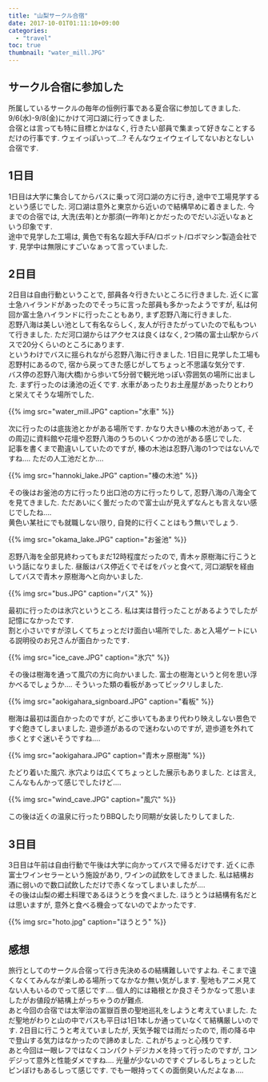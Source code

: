 ```yaml
---
title: "山梨サークル合宿"
date: 2017-10-01T01:11:10+09:00
categories:
  - "travel"
toc: true
thumbnail: "water_mill.JPG"
---
```


## サークル合宿に参加した
所属しているサークルの毎年の恒例行事である夏合宿に参加してきました. 9/6(水)-9/8(金)にかけて河口湖に行ってきました.  
合宿とは言っても特に目標とかはなく, 行きたい部員で集まって好きなことするだけの行事です. ウェイっぽいって…? そんなウェイウェイしてないおとなしい合宿です.

## 1日目
1日目は大学に集合してからバスに乗って河口湖の方に行き, 途中で工場見学するという感じでした. 河口湖は意外と東京から近いので結構早めに着きました. 今までの合宿では, 大洗(去年)とか那須(一昨年)とかだったのでだいぶ近いなぁという印象です.  
途中で見学した工場は, 黄色で有名な超大手FA/ロボット/ロボマシン製造会社です. 見学中は無限にすごいなぁって言っていました.  

## 2日目
2日目は自由行動ということで, 部員各々行きたいところに行きました. 近くに富士急ハイランドがあったのでそっちに言った部員も多かったようですが, 私は何回か富士急ハイランドに行ったこともあり, まず忍野八海に行きました.  
忍野八海は美しい池として有名ならしく, 友人が行きたがっていたので私もついて行きました. ただ河口湖からはアクセスは良くはなく, 2つ隣の富士山駅からバスで20分くらいのところにあります.  
というわけでバスに揺られながら忍野八海に行きました. 1日目に見学した工場も忍野村にあるので, 宿から戻ってきた感じがしてちょっと不思議な気分です.  
バス停の忍野八海(大橋)から歩いて5分弱で観光地っぽい雰囲気の場所に出ました. まず行ったのは湧池の近くです. 水車があったりお土産屋があったりとわりと栄えてそうな場所でした.

{{% img src="water_mill.JPG" caption="水車" %}}

次に行ったのは底抜池とかがある場所です. かなり大きい榛の木池があって, その周辺に資料館や花壇や忍野八海のうちのいくつかの池がある感じでした.  
記事を書くまで勘違いしていたのですが, 榛の木池は忍野八海の1つではないんですね…. ただの人工池だとか….

{{% img src="hannoki_lake.JPG" caption="榛の木池" %}}

その後はお釜池の方に行ったり出口池の方に行ったりして, 忍野八海の八海全てを見てきました. ただあいにく曇だったので富士山が見えずなんとも言えない感じでしたね….  
黄色い某社にでも就職しない限り, 自発的に行くことはもう無いでしょう.  

{{% img src="okama_lake.JPG" caption="お釜池" %}}

忍野八海を全部見終わってもまだ12時程度だったので, 青木ヶ原樹海に行こうという話になりました. 昼飯はバス停近くでそばをパッと食べて, 河口湖駅を経由してバスで青木ヶ原樹海へと向かいました.

{{% img src="bus.JPG" caption="バス" %}}

最初に行ったのは氷穴というところ. 私は実は昔行ったことがあるようでしたが記憶になかったです.  
割と小さいですが涼しくてちょっとだけ面白い場所でした. あと入場ゲートにいる説明役のお兄さんが面白かったです.

{{% img src="ice_cave.JPG" caption="氷穴" %}}

その後は樹海を通って風穴の方に向かいました. 富士の樹海というと何を思い浮かべるでしょうか…. そういった類の看板があってビックリしました.

{{% img src="aokigahara_signboard.JPG" caption="看板" %}}

樹海は最初は面白かったのですが, どこ歩いてもあまり代わり映えしない景色ですぐ飽きてしまいました. 遊歩道があるので迷わないのですが, 遊歩道を外れて歩くとすぐ迷いそうですね….  

{{% img src="aokigahara.JPG" caption="青木ヶ原樹海" %}}

たどり着いた風穴. 氷穴よりは広くてちょっとした展示もありました. とは言え, こんなもんかって感じでしたけど….

{{% img src="wind_cave.JPG" caption="風穴" %}}

この後は近くの温泉に行ったりBBQしたり同期が女装したりしてました.

## 3日目
3日目は午前は自由行動で午後は大学に向かってバスで帰るだけです.
近くに赤富士ワインセラーという施設があり, ワインの試飲をしてきました. 私は結構お酒に弱いので数口試飲しただけで赤くなってしまいましたが….  
その後は山梨の郷土料理であるほうとうを食べました. ほうとうは結構有名だとは思いますが, 意外と食べる機会ってないのでよかったです.

{{% img src="hoto.jpg" caption="ほうとう" %}}

## 感想
旅行としてのサークル合宿って行き先決めるの結構難しいですよね. そこまで遠くなくてみんなが楽しめる場所ってなかなか無い気がします. 聖地もアニメ見てない人もいるのでって感じです…. 個人的には箱根とか良さそうかなって思いましたがお値段が結構上がっちゃうのが難点.  
あと今回の合宿では太宰治の富嶽百景の聖地巡礼をしようと考えていました. ただ聖地がわりと山の中でバスも平日は1日1本しか通っていなくて結構厳しいのです. 2日目に行こうと考えていましたが, 天気予報では雨だったので, 雨の降る中で登山する気力はなかったので諦めました. これがちょっと心残りです.  
あと今回は一眼レフではなくコンパクトデジカメを持って行ったのですが, コンデジって意外と性能ダメですね…. 光量が少ないのですぐブレるしちょっとしたピンぼけもあるしって感じです. でも一眼持ってくの面倒臭いんだよなぁ….

